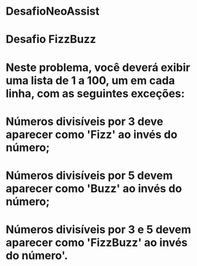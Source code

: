 # DesafioNeoAssist

# Desafio FizzBuzz

# Neste problema, você deverá exibir uma lista de 1 a 100, um em cada linha, com as seguintes exceções:
# Números divisíveis por 3 deve aparecer como 'Fizz' ao invés do número;
# Números divisíveis por 5 devem aparecer como 'Buzz' ao invés do número;
# Números divisíveis por 3 e 5 devem aparecer como 'FizzBuzz' ao invés do número'.
